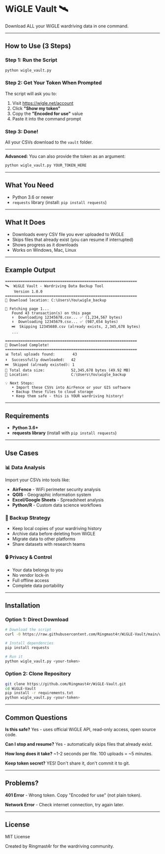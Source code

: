 # WiGLE Vault 🛰️

Download ALL your WiGLE wardriving data in one command.

---

## How to Use (3 Steps)

### Step 1: Run the Script

```bash
python wigle_vault.py
```

### Step 2: Get Your Token When Prompted

The script will ask you to:
1. Visit https://wigle.net/account
2. Click **"Show my token"**
3. Copy the **"Encoded for use"** value
4. Paste it into the command prompt

### Step 3: Done!

All your CSVs download to the `vault` folder.

---

**Advanced:** You can also provide the token as an argument:
```bash
python wigle_vault.py YOUR_TOKEN_HERE
```

---

## What You Need

- Python 3.6 or newer
- `requests` library (install: `pip install requests`)

---

## What It Does

- Downloads every CSV file you ever uploaded to WiGLE
- Skips files that already exist (you can resume if interrupted)
- Shows progress as it downloads
- Works on Windows, Mac, Linux

---

## Example Output

```
============================================================
🛰️  WiGLE Vault - Wardriving Data Backup Tool
    Version 1.0.0
============================================================
📂 Download location: C:\Users\You\wigle_backup

📄 Fetching page 1...
   Found 43 transaction(s) on this page
   ⬇️  Downloading 12345678.csv... ✅ (1,234,567 bytes)
   ⬇️  Downloading 12345679.csv... ✅ (987,654 bytes)
   ⏭️  Skipping 12345680.csv (already exists, 2,345,678 bytes)
   ...

============================================================
🎉 Download Complete!
============================================================
📊 Total uploads found:        43
⬇️  Successfully downloaded:   42
⏭️  Skipped (already existed): 1
💾 Total data size:            52,345,678 bytes (49.92 MB)
📂 Location:                   C:\Users\You\wigle_backup

💡 Next Steps:
   • Import these CSVs into AirFence or your GIS software
   • Backup these files to cloud storage
   • Keep them safe - this is YOUR wardriving history!
```

---

## Requirements

- **Python 3.6+**
- **requests library** (install with `pip install requests`)

---

## Use Cases

### 📊 Data Analysis
Import your CSVs into tools like:
- **AirFence** - WiFi perimeter security analysis
- **QGIS** - Geographic information system
- **Excel/Google Sheets** - Spreadsheet analysis
- **Python/R** - Custom data science workflows

### 💾 Backup Strategy
- Keep local copies of your wardriving history
- Archive data before deleting from WiGLE
- Migrate data to other platforms
- Share datasets with research teams

### 🔒 Privacy & Control
- Your data belongs to you
- No vendor lock-in
- Full offline access
- Complete data portability

---

## Installation

### Option 1: Direct Download
```bash
# Download the script
curl -O https://raw.githubusercontent.com/Ringmast4r/WiGLE-Vault/main/wigle_vault.py

# Install dependencies
pip install requests

# Run it
python wigle_vault.py <your-token>
```

### Option 2: Clone Repository
```bash
git clone https://github.com/Ringmast4r/WiGLE-Vault.git
cd WiGLE-Vault
pip install -r requirements.txt
python wigle_vault.py <your-token>
```

---

## Common Questions

**Is this safe?**
Yes - uses official WiGLE API, read-only access, open source code.

**Can I stop and resume?**
Yes - automatically skips files that already exist.

**How long does it take?**
~1-2 seconds per file. 100 uploads = ~5 minutes.

**Keep token secret?**
YES! Don't share it, don't commit it to git.

---

## Problems?

**401 Error** - Wrong token. Copy "Encoded for use" (not plain token).

**Network Error** - Check internet connection, try again later.

---

## License

MIT License

Created by Ringmast4r for the wardriving community.
